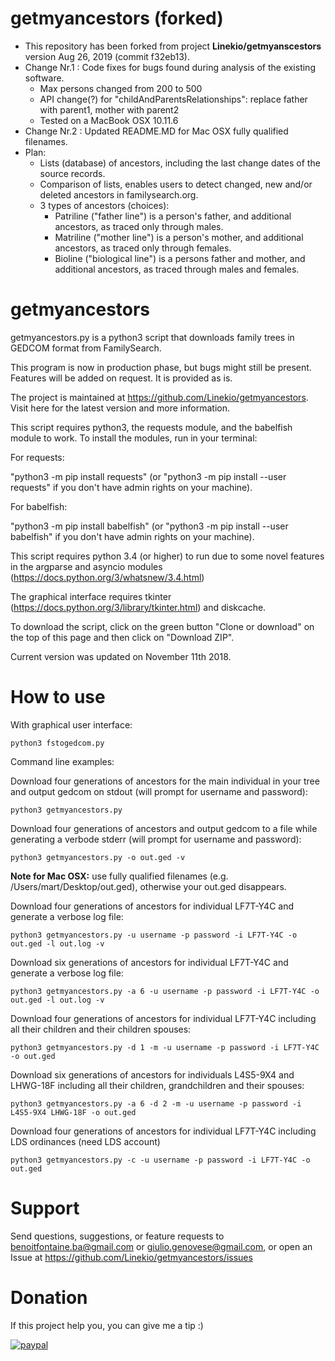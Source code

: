 getmyancestors (forked)
==============
- This repository has been forked from project **Linekio/getmyanscestors** version Aug 26, 2019 (commit f32eb13).
- Change Nr.1 : Code fixes for bugs found during analysis of the existing software.
  - Max persons changed from 200 to 500
  - API change(?) for "childAndParentsRelationships": replace father with parent1, mother with parent2
  - Tested on a MacBook OSX 10.11.6
- Change Nr.2 : Updated README.MD for Mac OSX fully qualified filenames.
- Plan: 
  - Lists (database) of ancestors, including the last change dates of the source records.
  - Comparison of lists, enables users to detect changed, new and/or deleted ancestors in familysearch.org.
  - 3 types of ancestors (choices):
    - Patriline ("father line") is a person's father, and additional ancestors, as traced only through males. 
    - Matriline ("mother line") is a person's mother, and additional ancestors, as traced only through females.
    - Bioline ("biological line") is a persons father and mother, and additional ancestors, as traced through males and females.

getmyancestors
==============

getmyancestors.py is a python3 script that downloads family trees in GEDCOM format from FamilySearch.

This program is now in production phase, but bugs might still be present. Features will be added on request. It is provided as is.

The project is maintained at https://github.com/Linekio/getmyancestors. Visit here for the latest version and more information.

This script requires python3, the requests module, and the babelfish module to work. To install the modules, run in your terminal:

For requests:

"python3 -m pip install requests" (or "python3 -m pip install --user requests" if you don't have admin rights on your machine).

For babelfish:

"python3 -m pip install babelfish" (or "python3 -m pip install --user babelfish" if you don't have admin rights on your machine).

This script requires python 3.4 (or higher) to run due to some novel features in the argparse and asyncio modules (https://docs.python.org/3/whatsnew/3.4.html)

The graphical interface requires tkinter (https://docs.python.org/3/library/tkinter.html) and diskcache.

To download the script, click on the green button "Clone or download" on the top of this page and then click on "Download ZIP".

Current version was updated on November 11th 2018.


How to use
==========

With graphical user interface:

```
python3 fstogedcom.py
```

Command line examples:

Download four generations of ancestors for the main individual in your tree and output gedcom on stdout (will prompt for username and password):

```
python3 getmyancestors.py
```

Download four generations of ancestors and output gedcom to a file while generating a verbode stderr (will prompt for username and password):

```
python3 getmyancestors.py -o out.ged -v
```
**Note for Mac OSX:** use fully qualified filenames (e.g. /Users/mart/Desktop/out.ged), otherwise your out.ged disappears.

Download four generations of ancestors for individual LF7T-Y4C and generate a verbose log file:

```
python3 getmyancestors.py -u username -p password -i LF7T-Y4C -o out.ged -l out.log -v
```

Download six generations of ancestors for individual LF7T-Y4C and generate a verbose log file:

```
python3 getmyancestors.py -a 6 -u username -p password -i LF7T-Y4C -o out.ged -l out.log -v
```

Download four generations of ancestors for individual LF7T-Y4C including all their children and their children spouses:

```
python3 getmyancestors.py -d 1 -m -u username -p password -i LF7T-Y4C -o out.ged
```

Download six generations of ancestors for individuals L4S5-9X4 and LHWG-18F including all their children, grandchildren and their spouses:

```
python3 getmyancestors.py -a 6 -d 2 -m -u username -p password -i L4S5-9X4 LHWG-18F -o out.ged
```

Download four generations of ancestors for individual LF7T-Y4C including LDS ordinances (need LDS account)

```
python3 getmyancestors.py -c -u username -p password -i LF7T-Y4C -o out.ged
```
Support
=======

Send questions, suggestions, or feature requests to benoitfontaine.ba@gmail.com or giulio.genovese@gmail.com, or open an Issue at https://github.com/Linekio/getmyancestors/issues

Donation
========

If this project help you, you can give me a tip :)

[![paypal](https://www.paypalobjects.com/en_US/i/btn/btn_donateCC_LG.gif)](https://www.paypal.com/cgi-bin/webscr?cmd=_s-xclick&hosted_button_id=98X3CY93XTAYJ)
